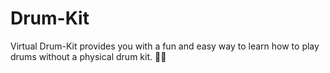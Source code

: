 # Drum-Kit
Virtual Drum-Kit provides you with a fun and easy way to learn how to play drums without a physical drum kit. 🥁🎼
